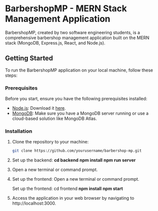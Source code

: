 # BarbershopMP - MERN Stack Management Application

BarbershopMP, created by two software engineering students, is a comprehensive barbershop management application built on the MERN stack (MongoDB, Express.js, React, and Node.js).

## Getting Started

To run the BarbershopMP application on your local machine, follow these steps:

### Prerequisites

Before you start, ensure you have the following prerequisites installed:

- [Node.js](https://nodejs.org/): Download it [here](https://nodejs.org/).
- [MongoDB](https://www.mongodb.com/): Make sure you have a MongoDB server running or use a cloud-based solution like MongoDB Atlas.

### Installation

1. Clone the repository to your machine:

   ```bash
   git clone https://github.com/yourusername/barbershop-mp.git

   ```

2. Set up the backend:
   **cd backend**
   **npm install**
   **npm run server**

3. Open a new terminal or command prompt.

4. Set up the frontend:
   Open a new terminal or command prompt.

   Set up the frontend:
   cd frontend
   **npm install**
   **npm start**

5. Access the application in your web browser by navigating to http://localhost:3000.
